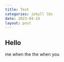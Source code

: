 ```yaml
---
title: Test
categories: jekyll lbs
date: 2023-04-24
layout: post
---
```


## Hello

me when the the when you